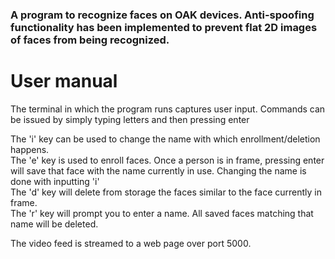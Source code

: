 ### A program to recognize faces on OAK devices. Anti-spoofing functionality has been implemented to prevent flat 2D images of faces from being recognized. 

# User manual
The terminal in which the program runs captures user input. Commands can be issued by simply typing letters and then pressing enter

The 'i' key can be used to change the name with which enrollment/deletion happens.  
The 'e' key is used to enroll faces. Once a person is in frame, pressing enter will save that face with the name currently in use. Changing the name is done with inputting 'i'  
The 'd' key will delete from storage the faces similar to the face currently in frame.  
The 'r' key will prompt you to enter a name. All saved faces matching that name will be deleted.  

The video feed is streamed to a web page over port 5000. 
